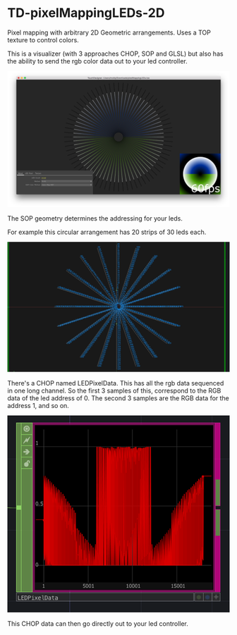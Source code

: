 # TD-pixelMappingLEDs-2D

Pixel mapping with arbitrary 2D Geometric arrangements.
Uses a TOP texture to control colors.

This is a visualizer (with 3 approaches CHOP, SOP and GLSL) but also has the ability to send the rgb color data out to your led controller.

![screenshot](/img.png)

The SOP geometry determines the addressing for your leds.

For example this circular arrangement has 20 strips of 30 leds each.

![screenshot](/addressing.png)

There's a CHOP named LEDPixelData. This has all the rgb data sequenced in one long channel. So the first 3 samples of this, correspond to the RGB data of the led address of 0. The second 3 samples are the RGB data for the address 1, and so on.

![screenshot](/ledPixelData.png)

This CHOP data can then go directly out to your led controller.
